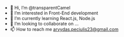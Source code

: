 - 👋 Hi, I’m @transparentCamel
- 👀 I’m interested in Front-End development
- 🌱 I’m currently learning React.js, Node.js
- 💞️ I’m looking to collaborate on ...
- 📫 How to reach me arvydas.peciulis23@gmail.com

<!---
transparentCamel/transparentCamel is a ✨ special ✨ repository because its `README.md` (this file) appears on your GitHub profile.
You can click the Preview link to take a look at your changes.
--->
